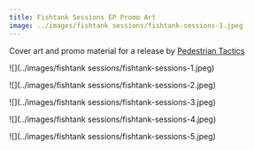 ```yaml
---
title: Fishtank Sessions EP Promo Art
image: ../images/fishtank sessions/fishtank-sessions-1.jpeg
---
```


Cover art and promo material for a release by [Pedestrian Tactics](https://pedestriantactics.com)

![](../images/fishtank sessions/fishtank-sessions-1.jpeg)

![](../images/fishtank sessions/fishtank-sessions-2.jpeg)

![](../images/fishtank sessions/fishtank-sessions-3.jpeg)

![](../images/fishtank sessions/fishtank-sessions-4.jpeg)

![](../images/fishtank sessions/fishtank-sessions-5.jpeg)


